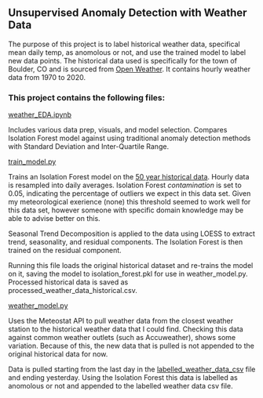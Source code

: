 ## Unsupervised Anomaly Detection with Weather Data

The purpose of this project is to label historical weather data, specifical mean daily temp, as anomolous or not,
and use the trained model to label new data points. The historical data used is specifically for the town of Boulder, CO and is sourced from
[Open Weather](https://home.openweathermap.org/). It contains hourly weather data from 1970 to 2020.

### This project contains the following files:
[weather_EDA.ipynb](https://github.com/joseph-cavarretta/python_projects/blob/main/DS_projects/weather_model/weather_eda.ipynb)

Includes various data prep, visuals, and model selection. Compares Isolation Forest model against using traditional anomaly detection methods 
with Standard Deviation and Inter-Quartile Range.

[train_model.py](https://github.com/joseph-cavarretta/python_projects/blob/main/DS_projects/weather_model/train_model.py)

Trains an Isolation Forest model on the [50 year historical data](https://github.com/joseph-cavarretta/python_projects/blob/main/DS_projects/weather_model/weather_data_historical.csv). Hourly data is resampled into daily averages. 
Isolation Forest _contamination_ is set to 0.05, indicating the percentage of outliers we expect in this data set. Given my meteorological exerience (none)
this threshold seemed to work well for this data set, however someone with specific domain knowledge may be able to advise better on this.

Seasonal Trend Decomposition is applied to the data using LOESS to extract trend, seasonality, and residual components. The Isolation Forest 
is then trained on the residual component. 

Running this file loads the original historical dataset and re-trains the model on it, saving the model to isolation_forest.pkl for use in
weather_model.py. Processed historical data is saved as processed_weather_data_historical.csv.

[weather_model.py](https://github.com/joseph-cavarretta/python_projects/blob/main/DS_projects/weather_model/weather_model.py)

Uses the Meteostat API to pull weather data from the closest weather station to the historical weather data that I could find. 
Checking this data against common weather outlets (such as Accuweather), shows some variation. Because of this, the new data that is pulled is not appended to
the original historical data for now. 

Data is pulled starting from the last day in the [labelled_weather_data_csv](https://github.com/joseph-cavarretta/python_projects/blob/main/DS_projects/weather_model/labelled_weather_data.csv) file
and ending yesterday. Using the Isolation Forest this data is labelled as anomolous or not and appended to the labelled weather data csv file. 
